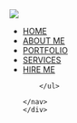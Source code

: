 <!DOCTYPE html>
<html lang="en">
 <head>
    <meta charset="UTF-8">
    <meta http-equiv="X-UA-Compatible" content="IE=edge">
    <meta name="viewport" content="width=device-width, initial-scale=1.0">
    <title>My Portfolio</title>
    <link rel="stylesheet" href="styles.css">
 </head>
<body>
    <div calss="omskert">
    <nav>
        <img src="logo.png.jpg" class="logo">
        <ul>
            <li><a href="#">HOME</a></li>
            <li><a href="#">ABOUT ME</a></li>
            <li><a href="#">PORTFOLIO</a></li>
            <li><a href="#">SERVICES</a></li>
            <li><a href="#">HIRE ME</a></li>

        </ul>

    </nav>
    </div>
</body>
</html>
